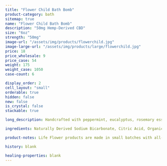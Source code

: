```yaml
---
title: "Flower Child Bath Bomb"
product-category: bath
sitemap: true
name: "Flower Child Bath Bomb"
description: "50mg Hemp-Derived CBD"
size: "6oz"
strength: "50mg"
image-url: "/assets/img/products/flowerchild.jpg"
image-large-url: "/assets/img/products/large/flowerchild.jpg"
price: 18
price_wholesale: 9
price_case: 54
weight: 175
weight_case: 1050
case-count: 6

display_order: 2
cell_layout: "small"
orderable: true
hidden: false
new: false
is_crystal: false
stackable: true

long_description: Handcrafted with peppermint, eucalyptus, rosemary essential oils, and fresh, locally-grown healing herbs. This bomb is intended to take you back to the "Summer of Love". Back then, it was custom for "flower children" to wear bright colors and hand out flowers, hugs, and spread the messages of unity, peace, and love. With its bright colors, an array of bright flowers and a quartz crystal point this bomb is sure to take you back.

ingredients: Naturally Derived Sodium Bicarbonate, Citric Acid, Organic Coconut Oil, Organic Hemp-Derived Cannabidiol Isolate, Whitch Hazel, Plant Based Color, Lavender, Rosemary & Eucalyptus Essential Oils, Organic Blend of Herbs, Cleansed & Charged Quartz

product-notes: Life Flower products are made in small batches with all-natural and boutique ingredients. Orders are processed and ship within 14 business days. Please allow additional time for&nbsp;delivery.

history: blank

healing-properties: blank
---
```

